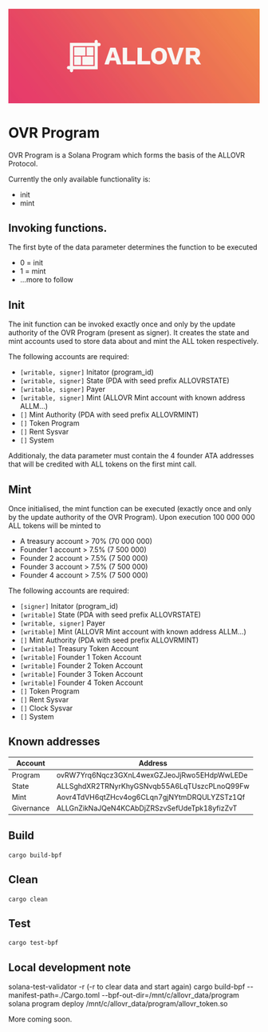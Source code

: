<p align="center">
    <img src="https://raw.githubusercontent.com/ALLOVRStudios/ovr-program/main/img/banner.jpg" margin="auto" />
</p>

# OVR Program

OVR Program is a Solana Program which forms the basis of the ALLOVR Protocol.

Currently the only available functionality is:

- init
- mint

## Invoking functions.

The first byte of the data parameter determines the function to be executed
- 0 = init
- 1 = mint
- ...more to follow

## Init

The init function can be invoked exactly once and only by the update authority of the OVR Program (present as signer). It creates the state and mint accounts used to store data about and mint the ALL token respectively. 

The following accounts are required:
- `[writable, signer]` Initator (program_id)
- `[writable, signer]` State (PDA with seed prefix ALLOVRSTATE)
- `[writable, signer]` Payer
- `[writable, signer]` Mint (ALLOVR Mint account with known address ALLM...)
- `[]` Mint Authority (PDA with seed prefix ALLOVRMINT)
- `[]` Token Program
- `[]` Rent Sysvar
- `[]` System    

Additionaly, the data parameter must contain the 4 founder ATA addresses that will be credited with ALL tokens on the first mint call.

## Mint

Once initialised, the mint function can be executed (exactly once and only by the update authority of the OVR Program). Upon execution 100 000 000 ALL tokens will be minted to 
- A treasury account > 70% (70 000 000)
- Founder 1 account > 7.5% (7 500 000)
- Founder 2 account > 7.5% (7 500 000)
- Founder 3 account > 7.5% (7 500 000)
- Founder 4 account > 7.5% (7 500 000)

The following accounts are required:
- `[signer]` Initator (program_id)
- `[writable]` State (PDA with seed prefix ALLOVRSTATE)
- `[writable, signer]` Payer
- `[writable]` Mint (ALLOVR Mint account with known address ALLM...)
- `[]` Mint Authority (PDA with seed prefix ALLOVRMINT)
- `[writable]` Treasury Token Account
- `[writable]` Founder 1 Token Account
- `[writable]` Founder 2 Token Account
- `[writable]` Founder 3 Token Account
- `[writable]` Founder 4 Token Account
- `[]` Token Program
- `[]` Rent Sysvar
- `[]` Clock Sysvar
- `[]` System    

## Known addresses

|Account|Address                                     |
|-----------|--------------------------------------------|
|Program    |ovRW7Yrq6Nqcz3GXnL4wexGZJeoJjRwo5EHdpWwLEDe|
|State      |ALLSghdXR2TRNyrKhyGSNvqb55A6LqTUszcPLnoQ99Fw|
|Mint       |Aovr4TdVH6qtZHcv4og6CLqn7gjNYtmDRQULYZSTz1Qf|
|Givernance |ALLGnZikNaJQeN4KCAbDjZRSzvSefUdeTpk18yfizZvT|


## Build

    cargo build-bpf

## Clean

    cargo clean

## Test

    cargo test-bpf

## Local development note
solana-test-validator -r (-r to clear data and start again)
cargo build-bpf --manifest-path=./Cargo.toml --bpf-out-dir=/mnt/c/allovr_data/program
solana program deploy /mnt/c/allovr_data/program/allovr_token.so

More coming soon.
